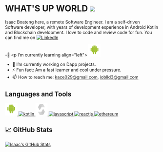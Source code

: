 <!--
**Isaacoboateng/Isaacoboateng** is a ✨ _special_ ✨ repository because its `README.md` (this file) appears on your GitHub profile.

Here are some ideas to get you started:

- 🔭 I’m currently working on ...
- 🌱 I’m currently learning ...
- 👯 I’m looking to collaborate on ...
- 🤔 I’m looking for help with ...
- 💬 Ask me about ...
- 📫 How to reach me: ...
- 😄 Pronouns: ...
- ⚡ Fun fact: ...
-->

# WHAT'S UP WORLD <img src="https://raw.githubusercontent.com/MartinHeinz/MartinHeinz/master/wave.gif" width="30px">
Isaac Boateng here, a remote Software Engineer.
I am a self-driven Software developer, with years of development experience in  Android Kotlin and Blockchain development. I love to code and review code for fun. You can find me on  [![LinkedIn][3.2]][2]

-🌱 <p I’m currently learning align="left"> <a href="https://developer.android.com" target="_blank"> <img src="https://raw.githubusercontent.com/devicons/devicon/master/icons/android/android-original-wordmark.svg" alt="android" width="40" height="40"/> </a> </p>
- 🔭 I’m currently working on Dapp projects.
- ⚡ Fun fact: Am a fast learner and cool under pressure.
- 📫 How to reach me: kace029@gmail.com, ioblld3@gmail.com


## Languages and Tools
<p align="left"> <a href="https://developer.android.com" target="_blank"> <img src="https://raw.githubusercontent.com/devicons/devicon/master/icons/android/android-original-wordmark.svg" alt="android" width="40" height="40"/> </a> <a href="https://kotlinlang.org" target="_blank"> <img src="https://www.vectorlogo.zone/logos/kotlinlang/kotlinlang-icon.svg" alt="kotlin" width="40" height="40"/> </a> <a href="https://soliditylang.org/" target="_blank"> <img src="https://github.com/vscode-icons/vscode-icons/blob/master/icons/file_type_solidity.svg" alt="solidity" width="40" height="40"/> </a> <a href="https://www.javascript.com/ " target="_blank"> <img src="https://www.freepnglogos.com/uploads/javascript-png/javascript-vector-logo-yellow-png-transparent-javascript-vector-12.png" alt="javascript" width="40" height="40"/> </a>
<a href="https://reactjs.org//" target="_blank"> <img src="https://cdn.freebiesupply.com/logos/large/2x/react-1-logo-png-transparent.png" alt="reactjs" width="40" height="40"/> </a>
 <a href="https://ethereum.org/" target="_blank"> <img src="https://user-images.githubusercontent.com/80636305/126576577-cb07ba84-a4fe-4d63-b43a-e7832c77483d.png" alt="ethereum" width="40" height="40"/> </a>
 </p> 


## &#x1f4c8; GitHub Stats 



<a href="https://github.com/Isaacboateng/iob">
  <img align="center" src="https://github-readme-stats.vercel.app/api?username=Isaacboateng&count_private=true&show_icons=true&line_height=27&count_private=true&title_color=ffffff&text_color=c9cacc&icon_color=2bbc8a&bg_color=1d1f21" alt="Isaac's GitHub Stats" />
</a>

<!-- links to your social media accounts -->

[1]: https://github.com/Isaacboateng/
[2]: https://www.linkedin.com/in/isaac-boateng-6305461a0/

<!-- links to social media icons -->

<!-- icons with padding -->
[2.1]: http://i.imgur.com/0o48UoR.png (github icon with padding)

<!-- icons without padding -->

[2.2]: http://i.imgur.com/9I6NRUm.png (github icon without padding)
[3.2]: https://raw.githubusercontent.com/MartinHeinz/MartinHeinz/master/linkedin-3-16.png (LinkedIn icon without padding)

